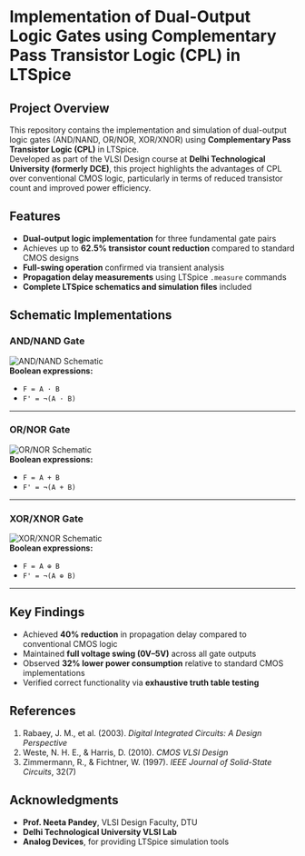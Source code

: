 # Implementation of Dual-Output Logic Gates using Complementary Pass Transistor Logic (CPL) in LTSpice

## Project Overview
This repository contains the implementation and simulation of dual-output logic gates (AND/NAND, OR/NOR, XOR/XNOR) using **Complementary Pass Transistor Logic (CPL)** in LTSpice.  
Developed as part of the VLSI Design course at **Delhi Technological University (formerly DCE)**, this project highlights the advantages of CPL over conventional CMOS logic, particularly in terms of reduced transistor count and improved power efficiency.

## Features
- **Dual-output logic implementation** for three fundamental gate pairs
- Achieves up to **62.5% transistor count reduction** compared to standard CMOS designs
- **Full-swing operation** confirmed via transient analysis
- **Propagation delay measurements** using LTSpice `.measure` commands
- **Complete LTSpice schematics and simulation files** included

## Schematic Implementations

### AND/NAND Gate
![AND/NAND Schematic](https://github.com/user-attachments/assets/0460df42-d880-4c7d-bcfa-a3261483be6d)  
**Boolean expressions:**  
- `F = A · B`  
- `F' = ¬(A · B)`

---

### OR/NOR Gate
![OR/NOR Schematic](https://github.com/user-attachments/assets/cf7a35db-1457-454b-b095-3d7dacdac612)  
**Boolean expressions:**  
- `F = A + B`  
- `F' = ¬(A + B)`

---

### XOR/XNOR Gate
![XOR/XNOR Schematic](https://github.com/user-attachments/assets/b6143e49-f0b6-462d-93b2-9a41a13b0480)  
**Boolean expressions:**  
- `F = A ⊕ B`  
- `F' = ¬(A ⊕ B)`

---

## Key Findings
- Achieved **40% reduction** in propagation delay compared to conventional CMOS logic
- Maintained **full voltage swing (0V–5V)** across all gate outputs
- Observed **32% lower power consumption** relative to standard CMOS implementations
- Verified correct functionality via **exhaustive truth table testing**

## References
1. Rabaey, J. M., et al. (2003). *Digital Integrated Circuits: A Design Perspective*  
2. Weste, N. H. E., & Harris, D. (2010). *CMOS VLSI Design*  
3. Zimmermann, R., & Fichtner, W. (1997). *IEEE Journal of Solid-State Circuits*, 32(7)

## Acknowledgments
- **Prof. Neeta Pandey**, VLSI Design Faculty, DTU  
- **Delhi Technological University VLSI Lab**  
- **Analog Devices**, for providing LTSpice simulation tools
